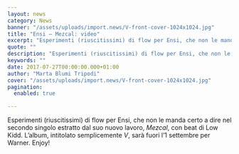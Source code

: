 ```yaml
---
layout: news
category: News
banner: "/assets/uploads/import.news/V-front-cover-1024x1024.jpg"
title: "Ensi – Mezcal: video"
excerpt: "Esperimenti (riuscitissimi) di flow per Ensi, che non le manda certo a dire nel secondo singolo estratto dal suo nuovo lavoro, Mezcal, con beat di Low Kidd. L’album, intitolato semplicemente V, sarà fuori l’1 settembre per Warner. Enjoy!"
quote: ""
description: "Esperimenti (riuscitissimi) di flow per Ensi, che non le manda certo a dire nel secondo singolo estratto dal suo nuovo lavoro, Mezcal, con beat di Low Kidd. L’album, intitolato semplicemente V, sarà fuori l’1 settembre per Warner. Enjoy!"
keywords: ""
date: 2017-07-27T00:00:00.000+01:00
author: "Marta Blumi Tripodi"
cover: "/assets/uploads/import.news/V-front-cover-1024x1024.jpg"
pagination:
  enabled: true

---
```


Esperimenti (riuscitissimi) di flow per Ensi, che non le manda certo a dire nel secondo singolo estratto dal suo nuovo lavoro, _Mezcal_, con beat di Low Kidd. L’album, intitolato semplicemente _V_, sarà fuori l’1 settembre per Warner. Enjoy!